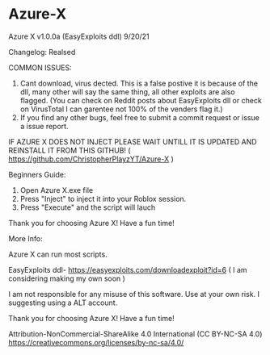 # Azure-X
Azure X v1.0.0a (EasyExploits ddl) 9/20/21

Changelog:
Realsed

COMMON ISSUES:
1. Cant download, virus dected.
This is a false postive it is because of the dll, many other will say the same thing, all other exploits are also flagged. (You can check on Reddit posts about EasyExploits dll or check on VirusTotal I can garentee not 100% of the venders flag it.)
2. If you find any other bugs, feel free to submit a commit request or issue a issue report.

IF AZURE X DOES NOT INJECT PLEASE WAIT UNTILL IT IS UPDATED AND REINSTALL IT FROM THIS GITHUB!   ( https://github.com/ChristopherPlayzYT/Azure-X )

Beginners Guide:
1. Open Azure X.exe file
2. Press "Inject" to inject it into your Roblox session.
3. Press "Execute" and the script will lauch

Thank you for choosing Azure X! Have a fun time!


More Info:

Azure X can run most scripts.

EasyExploits ddl- https://easyexploits.com/downloadexploit?id=6 ( I am considering making my own soon )


I am not responsible for any misuse of this software. Use at your own risk. I suggesting using a ALT account.

Thank you for choosing Azure X! Have a fun time!


Attribution-NonCommercial-ShareAlike 4.0 International (CC BY-NC-SA 4.0)
https://creativecommons.org/licenses/by-nc-sa/4.0/
